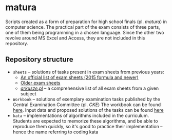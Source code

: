 # matura
Scripts created as a form of preparation for high school finals (pl. _matura_) in computer science.
The practical part of the exam consists of three parts, one of them being programming in a chosen language.
Since the other two revolve around MS Excel and Access, they are not included in this repository.

## Repository structure
- `sheets` – solutions of tasks present in exam sheets from previous years:
  - [An official list of exam sheets (2015 formula and newer)](https://www.oke.poznan.pl/cms,108,arkusze.htm?p=0)
  - [Older exam sheets](https://www.oke.poznan.pl/cms,548,arkusze.htm)
  - _[arkusze.pl](https://arkusze.pl/informatyka-matura-poziom-rozszerzony/)_ – a comprehensive list of all exam sheets from a given subject
- `Workbook` – solutions of exemplary examination tasks published by the Central Examination Committee (pl. _CKE_)
The workbook can be found [here](https://cke.gov.pl/images/_EGZAMIN_MATURALNY_OD_2015/Materialy/Zbiory_zadan/Matura_Zbi%C3%B3r_zada%C5%84_Informatyka.pdf).
Input data and proposed solutions of the tasks can be found [here](https://cke.gov.pl/egzamin-maturalny/egzamin-maturalny-w-formule-2015/materialy-dodatkowe/materialy-dla-uczniow-i-nauczycieli/zbiory-zadan/)
- `kata` – implementations of algorithms included in the curriculum. Students are expected to memorize these algorithms,
and be able to reproduce them quickly, so it's good to practice their implementation – hence the name referring to coding kata
